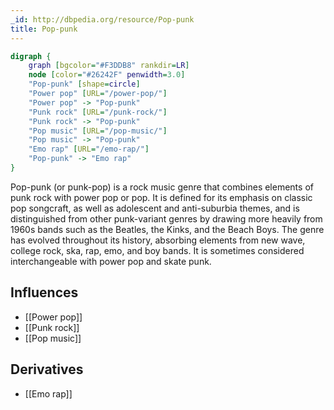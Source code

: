 ```yaml
---
_id: http://dbpedia.org/resource/Pop-punk
title: Pop-punk
---
```


```dot
digraph {
	graph [bgcolor="#F3DDB8" rankdir=LR]
	node [color="#26242F" penwidth=3.0]
	"Pop-punk" [shape=circle]
	"Power pop" [URL="/power-pop/"]
	"Power pop" -> "Pop-punk"
	"Punk rock" [URL="/punk-rock/"]
	"Punk rock" -> "Pop-punk"
	"Pop music" [URL="/pop-music/"]
	"Pop music" -> "Pop-punk"
	"Emo rap" [URL="/emo-rap/"]
	"Pop-punk" -> "Emo rap"
}
```

Pop-punk (or punk-pop) is a rock music genre that combines elements of punk rock with power pop or pop. It is defined for its emphasis on classic pop songcraft, as well as adolescent and anti-suburbia themes, and is distinguished from other punk-variant genres by drawing more heavily from 1960s bands such as the Beatles, the Kinks, and the Beach Boys. The genre has evolved throughout its history, absorbing elements from new wave, college rock, ska, rap, emo, and boy bands. It is sometimes considered interchangeable with power pop and skate punk.

## Influences

- [[Power pop]]
- [[Punk rock]]
- [[Pop music]]

## Derivatives

- [[Emo rap]]

